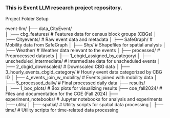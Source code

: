 ### This is Event LLM research project repository.

Project Folder Setup 

event-llm/
├── data_CityEvent/         
│   ├── cbg_features/               # Features data for census block groups (CBGs)
│   ├── Cityevents/                 # Raw event data and metadata
│   ├── SafeGraph/                  # Mobility data from SafeGraph
│   ├── Shp/                        # Shapefiles for spatial analysis
│   ├── Weather/                    # Weather data relevant to the events
│   ├── processed/                  # Preprocessed datasets
│       ├── 1_cbgid_assigned_by_category/
│           ├── unscheduled_intermediate/   # Intermediate data for unscheduled events
│       ├── 2_cbgid_downscaled/             # Downscaled CBG data
│       ├── 3_hourly_events_cbgid_category/ # Hourly event data categorized by CBG ID
│       ├── 4_events_join_w_mobility/       # Events joined with mobility data
│       ├── 5_processed_daily/              # Final processed daily data
├── results/         
│   ├── 1_box_plots/               # Box plots for visualizing results
├── coe_fall2024/                  # Files and documentation for the COE (Fall 2024)
├── experiment_notebooks/          # Jupyter notebooks for analysis and experiments
├── utils/ 
│   ├── spatial/                   # Utility scripts for spatial data processing
│   ├── time/                      # Utility scripts for time-related data processing
